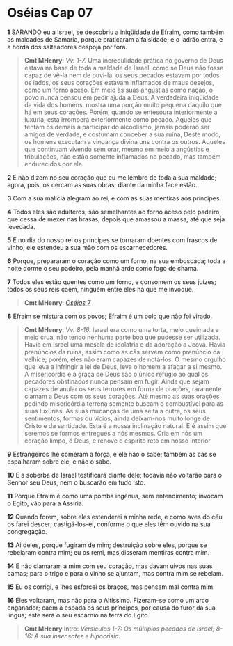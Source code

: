 # Oséias Cap 07

**1** 	SARANDO eu a Israel, se descobriu a iniqüidade de Efraim, como também as maldades de Samaria, porque praticaram a falsidade; e o ladrão entra, e a horda dos salteadores despoja por fora.

> **Cmt MHenry**: *Vv. 1-7.* Uma incredulidade prática no governo de Deus estava na base de toda a maldade de Israel, como se Deus não fosse capaz de vê-la nem de ouvi-la. os seus pecados estavam por todos os lados, os seus corações estavam inflamados de maus desejos, como um forno aceso. Em meio às suas angústias como nação, o povo nunca pensou em pedir ajuda a Deus. A verdadeira iniqüidade da vida dos homens, mostra uma porção muito pequena daquilo que há em seus corações. Porém, quando se entesoura interiormente a luxúria, esta irromperá exteriormente como pecado. Aqueles que tentam os demais a participar do alcoolismo, jamais poderão ser amigos de verdade, e costumam conceber a sua ruína, Deste modo, os homens executam a vingança divina uns contra os outros. Aqueles que continuam vivendo sem orar, mesmo em meio a angústias e tribulações, não estão somente inflamados no pecado, mas também endurecidos por ele.

**2** 	E não dizem no seu coração que eu me lembro de toda a sua maldade; agora, pois, os cercam as suas obras; diante da minha face estão.

**3** 	Com a sua malícia alegram ao rei, e com as suas mentiras aos príncipes.

**4** 	Todos eles são adúlteros; são semelhantes ao forno aceso pelo padeiro, que cessa de mexer nas brasas, depois que amassou a massa, até que seja levedada.

**5** 	E no dia do nosso rei os príncipes se tornaram doentes com frascos de vinho; ele estendeu a sua mão com os escarnecedores.

**6** 	Porque, prepararam o coração como um forno, na sua emboscada; toda a noite dorme o seu padeiro, pela manhã arde como fogo de chama.

**7** 	Todos eles estão quentes como um forno, e consomem os seus juízes; todos os seus reis caem, ninguém entre eles há que me invoque.

> **Cmt MHenry**: *[Oséias 7](../28A-Os/07.md#0)*

**8** 	Efraim se mistura com os povos; Efraim é um bolo que não foi virado.

> **Cmt MHenry**: *Vv. 8-16.* Israel era como uma torta, meio queimada e meio crua, não tendo nenhuma parte boa que pudesse ser utilizada. Havia em Israel uma mescla de idolatria e da adoração a Jeová. Havia prenúncios da ruína, assim como as cãs servem como prenúncio da velhice; porém, eles não eram capazes de notá-los. O mesmo orgulho que leva a infringir a lei de Deus, leva o homem a afagar a si mesmo. A misericórdia e a graça de Deus são o único refúgio ao qual os pecadores obstinados nunca pensam em fugir. Ainda que sejam capazes de anular os seus terrores em forma de orações, raramente clamam a Deus com os seus corações. Até mesmo as suas orações pedindo misericórdia terrena somente buscam o combustível para as suas luxúrias. As suas mudanças de uma seita a outra, os seus sentimentos, formas ou vícios, ainda deixam-nos muito longe de Cristo e da santidade. Esta é a nossa inclinação natural. E é assim que seremos se formos entregues a nós mesmos. Cria em nós um coração limpo, ó Deus, e renove o espírito reto em nosso interior.

**9** 	Estrangeiros lhe comeram a força, e ele não o sabe; também as cãs se espalharam sobre ele, e não o sabe.

**10** 	E a soberba de Israel testificará diante dele; todavia não voltarão para o Senhor seu Deus, nem o buscarão em tudo isto.

**11** 	Porque Efraim é como uma pomba ingênua, sem entendimento; invocam o Egito, vão para a Assíria.

**12** 	Quando forem, sobre eles estenderei a minha rede, e como aves do céu os farei descer; castigá-los-ei, conforme o que eles têm ouvido na sua congregação.

**13** 	Ai deles, porque fugiram de mim; destruição sobre eles, porque se rebelaram contra mim; eu os remi, mas disseram mentiras contra mim.

**14** 	E não clamaram a mim com seu coração, mas davam uivos nas suas camas; para o trigo e para o vinho se ajuntam, mas contra mim se rebelam.

**15** 	Eu os corrigi, e lhes esforcei os braços, mas pensam mal contra mim.

**16** 	Eles voltaram, mas não para o Altíssimo. Fizeram-se como um arco enganador; caem à espada os seus príncipes, por causa do furor da sua língua; este será o seu escárnio na terra do Egito.


> **Cmt MHenry** Intro: *Versículos 1-7: Os múltiplos pecados de Israel; 8-16: A sua insensatez e hipocrisia.*